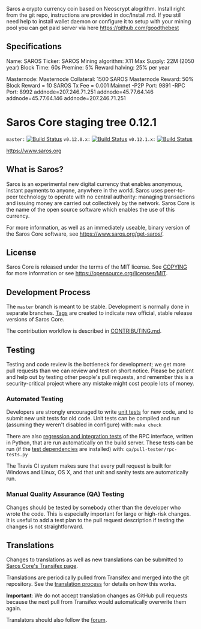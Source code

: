 Saros a crypto currency coin based on Neoscrypt alogrithm. Install right from the git repo, instructions are provided in doc/Install.md. If you still need help to install wallet daemon or configure it to setup with your mining pool you can get paid server via here https://github.com/goodthebest

Specifications
--------------

Name: SAROS
Ticker: SAROS
Mining algorithm: X11
Max Supply: 22M (2050 year)
Block Time: 60s
Premine: 5%
Reward halving: 25% per year

Masternode:
Masternode Collateral: 1500 SAROS
Masternode Reward: 50%
Block Reward = 10 SAROS 
Tx Fee = 0.001
Mainnet
-P2P Port: 9891
-RPC Port: 8992
addnode=207.246.71.251
addnode=45.77.64.146
addnode=45.77.64.146
addnode=207.246.71.251



Saros Core staging tree 0.12.1
===============================

`master:` [![Build Status](https://travis-ci.org/sarospay/saros.svg?branch=master)](https://travis-ci.org/sarospay/saros) `v0.12.0.x:` [![Build Status](https://travis-ci.org/sarospay/saros.svg?branch=v0.12.0.x)](https://travis-ci.org/sarospay/saros/branches) `v0.12.1.x:` [![Build Status](https://travis-ci.org/sarospay/saros.svg?branch=v0.12.1.x)](https://travis-ci.org/sarospay/saros/branches)

https://www.saros.org


What is Saros?
----------------

Saros is an experimental new digital currency that enables anonymous, instant
payments to anyone, anywhere in the world. Saros uses peer-to-peer technology
to operate with no central authority: managing transactions and issuing money
are carried out collectively by the network. Saros Core is the name of the open
source software which enables the use of this currency.

For more information, as well as an immediately useable, binary version of
the Saros Core software, see https://www.saros.org/get-saros/.


License
-------

Saros Core is released under the terms of the MIT license. See [COPYING](COPYING) for more
information or see https://opensource.org/licenses/MIT.

Development Process
-------------------

The `master` branch is meant to be stable. Development is normally done in separate branches.
[Tags](https://github.com/sarospay/saros/tags) are created to indicate new official,
stable release versions of Saros Core.

The contribution workflow is described in [CONTRIBUTING.md](CONTRIBUTING.md).

Testing
-------

Testing and code review is the bottleneck for development; we get more pull
requests than we can review and test on short notice. Please be patient and help out by testing
other people's pull requests, and remember this is a security-critical project where any mistake might cost people
lots of money.

### Automated Testing

Developers are strongly encouraged to write [unit tests](/doc/unit-tests.md) for new code, and to
submit new unit tests for old code. Unit tests can be compiled and run
(assuming they weren't disabled in configure) with: `make check`

There are also [regression and integration tests](/qa) of the RPC interface, written
in Python, that are run automatically on the build server.
These tests can be run (if the [test dependencies](/qa) are installed) with: `qa/pull-tester/rpc-tests.py`

The Travis CI system makes sure that every pull request is built for Windows
and Linux, OS X, and that unit and sanity tests are automatically run.

### Manual Quality Assurance (QA) Testing

Changes should be tested by somebody other than the developer who wrote the
code. This is especially important for large or high-risk changes. It is useful
to add a test plan to the pull request description if testing the changes is
not straightforward.

Translations
------------

Changes to translations as well as new translations can be submitted to
[Saros Core's Transifex page](https://www.transifex.com/projects/p/saros/).

Translations are periodically pulled from Transifex and merged into the git repository. See the
[translation process](doc/translation_process.md) for details on how this works.

**Important**: We do not accept translation changes as GitHub pull requests because the next
pull from Transifex would automatically overwrite them again.

Translators should also follow the [forum](https://www.saros.org/forum/topic/saros-worldwide-collaboration.88/).
